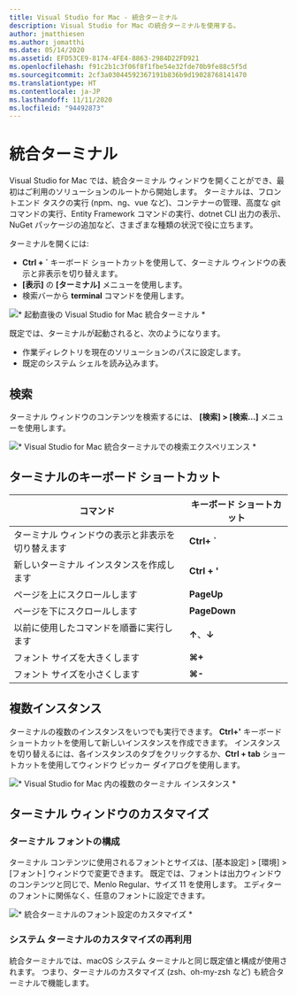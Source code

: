 ```yaml
---
title: Visual Studio for Mac - 統合ターミナル
description: Visual Studio for Mac の統合ターミナルを使用する。
author: jmatthiesen
ms.author: jomatthi
ms.date: 05/14/2020
ms.assetid: EFD53CE9-8174-4FE4-8863-2984D22FD921
ms.openlocfilehash: f91c2b1c3f06f8f1fbe54e32fde70b9fe88c5f5d
ms.sourcegitcommit: 2cf3a03044592367191b836b9d19028768141470
ms.translationtype: HT
ms.contentlocale: ja-JP
ms.lasthandoff: 11/11/2020
ms.locfileid: "94492873"
---
```

# <a name="integrated-terminal"></a>統合ターミナル
Visual Studio for Mac では、統合ターミナル ウィンドウを開くことができ、最初はご利用のソリューションのルートから開始します。 ターミナルは、フロントエンド タスクの実行 (npm、ng、vue など)、コンテナーの管理、高度な git コマンドの実行、Entity Framework コマンドの実行、dotnet CLI 出力の表示、NuGet パッケージの追加など、さまざまな種類の状況で役に立ちます。 

ターミナルを開くには:
- **Ctrl + `** キーボード ショートカットを使用して、ターミナル ウィンドウの表示と非表示を切り替えます。
- **[表示]** の **[ターミナル]** メニューを使用します。
- 検索バーから **terminal** コマンドを使用します。

![\* 起動直後の Visual Studio for Mac 統合ターミナル *](media/integrated-terminal-intro.png)

既定では、ターミナルが起動されると、次のようになります。
- 作業ディレクトリを現在のソリューションのパスに設定します。
- 既定のシステム シェルを読み込みます。

## <a name="search"></a>検索
ターミナル ウィンドウのコンテンツを検索するには、 **[検索] > [検索...]** メニューを使用します。

![\* Visual Studio for Mac 統合ターミナルでの検索エクスペリエンス *](media/integrated-terminal-search.png)

## <a name="terminal-keyboard-shortcuts"></a>ターミナルのキーボード ショートカット
|コマンド|キーボード ショートカット|
|-|-|
|ターミナル ウィンドウの表示と非表示を切り替えます|**Ctrl+ `**|
|新しいターミナル インスタンスを作成します|**Ctrl + '**|
|ページを上にスクロールします|**PageUp**|
|ページを下にスクロールします|**PageDown**|
|以前に使用したコマンドを順番に実行します|**↑**、**↓**|
|フォント サイズを大きくします|**⌘+**|
|フォント サイズを小さくします|**⌘-**|

## <a name="multiple-instances"></a>複数インスタンス
ターミナルの複数のインスタンスをいつでも実行できます。 **Ctrl+'** キーボード ショートカットを使用して新しいインスタンスを作成できます。 インスタンスを切り替えるには、各インスタンスのタブをクリックするか、**Ctrl + tab** ショートカットを使用してウィンドウ ピッカー ダイアログを使用します。

![\* Visual Studio for Mac 内の複数のターミナル インスタンス *](media/integrated-terminal-multiple-instances.png) 

## <a name="customizing-the-terminal-window"></a>ターミナル ウィンドウのカスタマイズ
### <a name="configuring-the-terminal-font"></a>ターミナル フォントの構成
ターミナル コンテンツに使用されるフォントとサイズは、[基本設定] > [環境] > [フォント] ウィンドウで変更できます。 既定では、フォントは出力ウィンドウのコンテンツと同じで、Menlo Regular、サイズ 11 を使用します。 エディターのフォントに関係なく、任意のフォントに設定できます。

![\* 統合ターミナルのフォント設定のカスタマイズ *](media/integrated-terminal-change-font.png)

### <a name="reusing-system-terminal-customizations"></a>システム ターミナルのカスタマイズの再利用
統合ターミナルでは、macOS システム ターミナルと同じ既定値と構成が使用されます。 つまり、ターミナルのカスタマイズ (zsh、oh-my-zsh など) も統合ターミナルで機能します。
